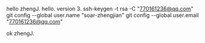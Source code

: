 hello zhengJ.
hello.
version 3.
ssh-keygen -t rsa -C "770161236@qq.com"
git config --global user.name "soar-zhengjian"
git config --global user.email "770161236@qq.com"

ok zhengJ.
